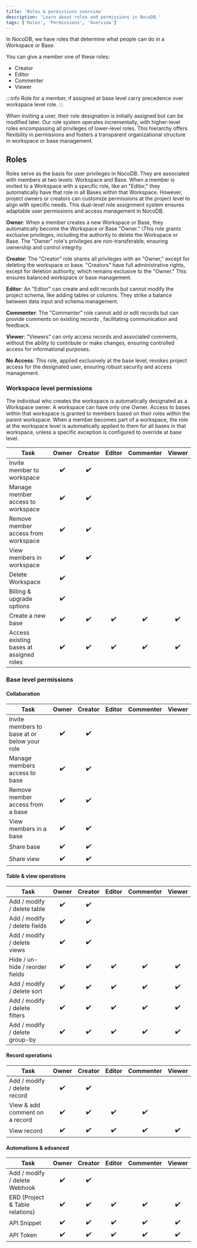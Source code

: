 ```yaml
---
title: 'Roles & permissions overview'
description: 'Learn about roles and permissions in NocoDB.'
tags: ['Roles', 'Permissions', 'Overview']
---
```



In NocoDB, we have roles that determine what people can do in a Workspace or Base. 

You can give a member one of these roles: 
* Creator 
* Editor
* Commenter 
* Viewer 

:::info
Role for a member, if assigned at base level carry precedence over workspace level role.
:::

When inviting a user, their role designation is initially assigned but can be modified later. Our role system 
operates incrementally, with higher-level roles encompassing all privileges of lower-level roles. 
This hierarchy offers flexibility in permissions and fosters a transparent organizational structure 
in workspace or base management.

## Roles
Roles serve as the basis for user privileges in NocoDB. They are associated with members at two levels: 
Workspace and Base. When a member is invited to a Workspace with a specific role, like an "Editor," they 
automatically have that role in all Bases within that Workspace. However, project owners or creators can customize 
permissions at the project level to align with specific needs. This dual-level role assignment system 
ensures adaptable user permissions and access management in NocoDB.

**Owner**: When a member creates a new Workspace or Base, they automatically become the Workspace or Base "Owner." 
\This role grants exclusive privileges, including the authority to delete the Workspace or Base. 
The "Owner" role's privileges are non-transferable, ensuring ownership and control integrity.

**Creator**: The "Creator" role shares all privileges with an "Owner," except for deleting the workspace or base. 
"Creators" have full administrative rights, except for deletion authority, which remains exclusive to the "Owner." 
This ensures balanced workspace or base management.

**Editor**: An "Editor" can create and edit records but cannot modify the project schema, 
like adding tables or columns. They strike a balance between data input and schema management.

**Commenter**: The "Commenter" role cannot add or edit records but can provide comments on existing records
, facilitating communication and feedback.

**Viewer**: "Viewers" can only access records and associated comments, without the ability to contribute
or make changes, ensuring controlled access for informational purposes.

**No Access**: This role, applied exclusively at the base level, revokes project access for the designated user, 
ensuring robust security and access management.


### Workspace level permissions
The individual who creates the workspace is automatically designated as a Workspace owner. 
A workspace can have only one Owner. Access to bases within that workspace is granted to members based on their roles
within the parent workspace. When a member becomes part of a workspace, the role at the workspace level is
automatically applied to them for all bases in that workspace, unless a specific exception is configured 
to override at base level.

| Task                                    | Owner | Creator | Editor | Commenter | Viewer |
|-----------------------------------------|:-----:|:-------:|:------:|:---------:|:------:|
| Invite member to workspace              |  ✔️   |   ✔️    |        |           |        |
| Manage member access to workspace       |  ✔️   |   ✔️    |        |           |        |
| Remove member access from workspace     |  ✔️   |   ✔️    |        |           |        |
| View members in workspace               |  ✔️   |   ✔️    |        |           |        |
| Delete Workspace                        |  ✔️   |    ️    |        |           |        |
| Billing & upgrade options               |  ✔️   |    ️    |        |           |        |
| Create a new base                       |  ✔️   |   ✔️    |   ✔️   |    ✔️     |   ✔️   |
| Access existing bases at assigned roles |  ✔️   |   ✔️    |   ✔️   |    ✔️     |   ✔️   |


### Base level permissions

#### Collaboration
| Task                                         | Owner | Creator | Editor | Commenter | Viewer |
|----------------------------------------------|:-----:|:-------:|:------:|:---------:|:------:|
| Invite members to base at or below your role |  ✔️   |   ✔️    |        |           |        |
| Manage members access to base                |  ✔️   |   ✔️    |        |           |        |
| Remove member access from a base             |  ✔️   |   ✔️    |        |           |        |
| View members in a base                       |  ✔️   |   ✔️    |        |           |        |
| Share base                                   |  ✔️   |   ✔️    |        |           |        |
| Share view                                   |  ✔️   |   ✔️    |        |           |        |

#### Table & view operations
| Task                            | Owner | Creator | Editor | Commenter | Viewer |
|---------------------------------|:-----:|:-------:|:------:|:---------:|:------:|
| Add / modify / delete table     |  ✔️   |   ✔️    |        |           |        |
| Add / modify / delete fields    |  ✔️   |   ✔️    |        |           |        |
| Add / modify / delete views     |  ✔️   |   ✔️    |        |           |        |
| Hide / un-hide / reorder fields |  ✔️   |   ✔️    |   ✔️   |    ✔️     |   ✔️   |
| Add / modify / delete sort      |  ✔️   |   ✔️    |   ✔️   |    ✔️     |   ✔️   |
| Add / modify / delete filters   |  ✔️   |   ✔️    |   ✔️   |    ✔️     |   ✔️   |
| Add / modify / delete group-by  |  ✔️   |   ✔️    |   ✔️   |    ✔️     |   ✔️   |

#### Record operations
| Task                            | Owner | Creator | Editor | Commenter | Viewer |
|---------------------------------|:-----:|:-------:|:------:|:---------:|:------:|
| Add / modify / delete record    |  ✔️   |   ✔️    |        |           |        |
| View & add comment on a record  |  ✔️   |   ✔️    |   ✔️   |    ✔️     |        |
| View record                     |  ✔️   |   ✔️    |   ✔️   |    ✔️     |   ✔️   |

#### Automations & advanced  
| Task                            | Owner | Creator | Editor | Commenter | Viewer |
|---------------------------------|:-----:|:-------:|:------:|:---------:|:------:|
| Add / modify / delete Webhook   |  ✔️   |   ✔️    |        |           |        |
| ERD (Project & Table relations) |  ✔️   |   ✔️    |   ✔️   |    ✔️     |   ✔️   |
| API Snippet                     |  ✔️   |   ✔️    |   ✔️   |    ✔️     |   ✔️   |
| API Token                       |  ✔️   |   ✔️    |   ✔️   |    ✔️     |   ✔️   |




